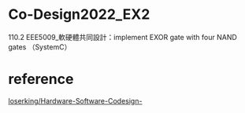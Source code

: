 # Co-Design2022_EX2
110.2 EEE5009_軟硬體共同設計：implement EXOR gate with four NAND gates （SystemC）

# reference

[loserking/Hardware-Software-Codesign-](https://github.com/loserking/Hardware-Software-Codesign-)
